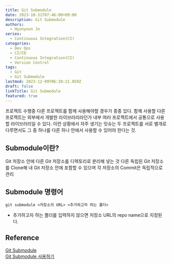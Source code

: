 ```yaml
---
title: Git Submodule
date: 2023-10-31T07:46:00+09:00
description: Git Submodule
authors:
  - Hyunyoun Jo
series:
  - Continuous Integration(CI)
categories:
  - Dev Ops
  - CI/CD
  - Continuous Integration(CI)
  - Version Control
tags:
  - Git
  - Git Submodule
lastmod: 2023-12-09T06:20:21.059Z
draft: false
linkTitle: Git Submodule
featured: true
---
```


프로젝트 수행중 다른 프로젝트를 함께 사용해야할 경우가 종종 있다. 함께 사용할 다른 프로젝트는 외부에서 개발한 라이브러리라던가 내부 여러 프로젝트에서 공통으로 사용할 라이브러리일 수 있다.
이런 상황에서 자주 생기는 잇슈는 두 프로젝트를 서로 별개로 다루면서도 그 중 하나를 다른 하나 안에서 사용할 수 있어야 한다는 것.

## Submodule이란?

Git 저장소 안에 다른 Git 저장소를 디렉토리로 분리해 넣는 것
다른 독립된 Git 저장소를 Clone해 내 Git 저장소 안에 포함할 수 있으며 각 저장소의 Commit은 독립적으로 관리

## Submodule 명령어

`git submodule <저장소의 URL> <추가하고자 하는 폴더>`

- 추가하고자 하는 폴더를 입력하지 않으면 저장소 URL의 repo name으로 지정된다.

## Reference

[Git Submodule](https://git-scm.com/book/ko/v2/Git-%EB%8F%84%EA%B5%AC-%EC%84%9C%EB%B8%8C%EB%AA%A8%EB%93%88)  
[Git Submodule 사용하기](https://devocean.sk.com/search/techBoardDetail.do?ID=165172&boardType=)
